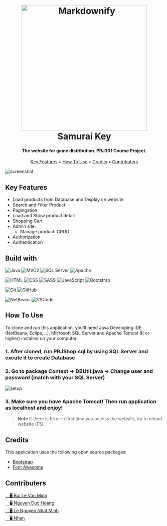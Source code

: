 
<h1 align="center">
  <br>
  <img src="https://github.com/nhanhan31/samurai-key-main/blob/main/web/img/logoweb.png" alt="Markdownify" width="400">
  <br>
  Samurai Key
  <br>
</h1>

<h4 align="center">The website for game distribution. PRJ301 Course Project.</h4>


<p align="center">
  <a href="#key-features">Key Features</a> •
  <a href="#how-to-use">How To Use</a> •
  <a href="#credits">Credits</a> •
  <a href="#contributers">Contributers</a>
</p>

![screenshot](https://github.com/nhanhan31/samurai-key-main/blob/main/web/img/homescreen.png)

## Key Features

* Load products from Database and Display on website
* Search and Filter Product
* Pagingation
* Load and Show product detail
* Shopping Cart
* Admin site:
  - Manage product: CRUD
* Authorization
* Authentication

## Build with
<p><img src="https://img.shields.io/badge/Java-ED8B00?style=for-the-badge" alt="Java"/> <img src="https://img.shields.io/badge/MVC2-40B5A4?style=for-the-badge" alt="MVC2"/> <img src="https://img.shields.io/badge/Microsoft_SQL_Server-CC2927?style=for-the-badge&logo=microsoft-sql-server&logoColor=white" alt="SQL Server"/> <img src="https://img.shields.io/badge/Apache-D22128?style=for-the-badge&logo=Apache&logoColor=white" alt="Apache"/><p/>
<p><img src="https://img.shields.io/badge/HTML5-E34F26?style=for-the-badge&logo=html5&logoColor=white" alt="HTML"/> <img src="https://img.shields.io/badge/CSS3-1572B6?style=for-the-badge&logo=css3&logoColor=white" alt="CSS"/> <img src="https://img.shields.io/badge/Sass-CC6699?style=for-the-badge&logo=sass&logoColor=white" alt="SASS"/> <img src="https://img.shields.io/badge/JavaScript-323330?style=for-the-badge&logo=javascript&logoColor=F7DF1E" alt="JavaScript"/> <img src="https://img.shields.io/badge/Bootstrap-563D7C?style=for-the-badge&logo=bootstrap&logoColor=white" alt="Bootstrap"/><p/>
<p><img src="https://img.shields.io/badge/GIT-E44C30?style=for-the-badge&logo=git&logoColor=white" alt="Git"/> <img src="https://img.shields.io/badge/GitHub-100000?style=for-the-badge&logo=github&logoColor=white" alt="GitHub"/> <p/>
<p><img src="https://img.shields.io/badge/apache%20netbeans-1B6AC6?style=for-the-badge&logo=apache%20netbeans%20IDE&logoColor=white" alt="NetBeans"/> <img src="https://img.shields.io/badge/VSCode-0078D4?style=for-the-badge&logo=visual%20studio%20code&logoColor=white" alt="VSCode"/> <p/>

## How To Use

To clone and run this application, you'll need Java Developing IDE (NetBeans, Eclipe,...), Microsoft SQL Server and Apache Tomcat 8( or higher) installed on your computer.

### 1. After cloned, run PRJShop.sql by using SQL Server and excute it to create Database
### 2. Go to package Context -> DBUtil.java -> Change user and password (match with your SQL Server)

<img src="https://github.com/nhanhan31/samurai-key-main/blob/main/screen/setup.png" alt="setup"/>

### 3. Make sure you have Apache Tomcat! Then run application as localhost and enjoy!

> **Note**
> If there is Error in first time you access the website, try to reload website (F5).


## Credits

This application uses the following open source packages:

- [Bootstrap](https://getbootstrap.com/)
- [Font Awesome](https://fontawesome.com/)

## Contributers

<a href="https://github.com/blvm159263" > &emsp;:desktop_computer: Bui Le Van Minh <a/> <br/>
<a href="https://github.com/blvm159263](https://github.com/n-d-h" > &emsp;:desktop_computer: Nguyen Duc Hoang <a/><br/>
<a href="https://github.com/blvm159263](https://github.com/Le-Nguyen-Nhat-Minh" > &emsp;:desktop_computer: Le Nguyen Nhat Minh <a/><br/>
<a href="https://github.com/nhanhan31" > &emsp;:desktop_computer: Nhan <a/><br/>


